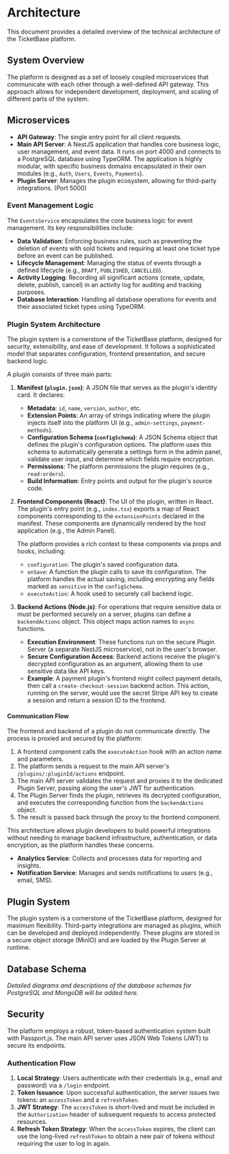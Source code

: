 # Architecture

This document provides a detailed overview of the technical architecture of the TicketBase platform.

## System Overview

The platform is designed as a set of loosely coupled microservices that communicate with each other through a well-defined API gateway. This approach allows for independent development, deployment, and scaling of different parts of the system.

## Microservices

- **API Gateway**: The single entry point for all client requests.
- **Main API Server**: A NestJS application that handles core business logic, user management, and event data. It runs on port 4000 and connects to a PostgreSQL database using TypeORM. The application is highly modular, with specific business domains encapsulated in their own modules (e.g., `Auth`, `Users`, `Events`, `Payments`).
- **Plugin Server**: Manages the plugin ecosystem, allowing for third-party integrations. (Port 5000)

### Event Management Logic

The `EventsService` encapsulates the core business logic for event management. Its key responsibilities include:

- **Data Validation**: Enforcing business rules, such as preventing the deletion of events with sold tickets and requiring at least one ticket type before an event can be published.
- **Lifecycle Management**: Managing the status of events through a defined lifecycle (e.g., `DRAFT`, `PUBLISHED`, `CANCELLED`).
- **Activity Logging**: Recording all significant actions (create, update, delete, publish, cancel) in an activity log for auditing and tracking purposes.
- **Database Interaction**: Handling all database operations for events and their associated ticket types using TypeORM.

### Plugin System Architecture

The plugin system is a cornerstone of the TicketBase platform, designed for security, extensibility, and ease of development. It follows a sophisticated model that separates configuration, frontend presentation, and secure backend logic.

A plugin consists of three main parts:

1.  **Manifest (`plugin.json`)**: A JSON file that serves as the plugin's identity card. It declares:

    - **Metadata**: `id`, `name`, `version`, `author`, etc.
    - **Extension Points**: An array of strings indicating where the plugin injects itself into the platform UI (e.g., `admin-settings`, `payment-methods`).
    - **Configuration Schema (`configSchema`)**: A JSON Schema object that defines the plugin's configuration options. The platform uses this schema to automatically generate a settings form in the admin panel, validate user input, and determine which fields require encryption.
    - **Permissions**: The platform permissions the plugin requires (e.g., `read:orders`).
    - **Build Information**: Entry points and output for the plugin's source code.

2.  **Frontend Components (React)**: The UI of the plugin, written in React. The plugin's entry point (e.g., `index.tsx`) exports a map of React components corresponding to the `extensionPoints` declared in the manifest. These components are dynamically rendered by the host application (e.g., the Admin Panel).

    The platform provides a rich context to these components via props and hooks, including:

    - `configuration`: The plugin's saved configuration data.
    - `onSave`: A function the plugin calls to save its configuration. The platform handles the actual saving, including encrypting any fields marked as `sensitive` in the `configSchema`.
    - `executeAction`: A hook used to securely call backend logic.

3.  **Backend Actions (Node.js)**: For operations that require sensitive data or must be performed securely on a server, plugins can define a `backendActions` object. This object maps action names to `async` functions.

    - **Execution Environment**: These functions run on the secure Plugin Server (a separate NestJS microservice), not in the user's browser.
    - **Secure Configuration Access**: Backend actions receive the plugin's decrypted configuration as an argument, allowing them to use sensitive data like API keys.
    - **Example**: A payment plugin's frontend might collect payment details, then call a `create-checkout-session` backend action. This action, running on the server, would use the secret Stripe API key to create a session and return a session ID to the frontend.

#### Communication Flow

The frontend and backend of a plugin do not communicate directly. The process is proxied and secured by the platform:

1.  A frontend component calls the `executeAction` hook with an action name and parameters.
2.  The platform sends a request to the main API server's `/plugins/:pluginId/actions` endpoint.
3.  The main API server validates the request and proxies it to the dedicated Plugin Server, passing along the user's JWT for authentication.
4.  The Plugin Server finds the plugin, retrieves its decrypted configuration, and executes the corresponding function from the `backendActions` object.
5.  The result is passed back through the proxy to the frontend component.

This architecture allows plugin developers to build powerful integrations without needing to manage backend infrastructure, authentication, or data encryption, as the platform handles these concerns.

- **Analytics Service**: Collects and processes data for reporting and insights.
- **Notification Service**: Manages and sends notifications to users (e.g., email, SMS).

## Plugin System

The plugin system is a cornerstone of the TicketBase platform, designed for maximum flexibility. Third-party integrations are managed as plugins, which can be developed and deployed independently. These plugins are stored in a secure object storage (MinIO) and are loaded by the Plugin Server at runtime.

## Database Schema

_Detailed diagrams and descriptions of the database schemas for PostgreSQL and MongoDB will be added here._

## Security

The platform employs a robust, token-based authentication system built with Passport.js. The main API server uses JSON Web Tokens (JWT) to secure its endpoints.

### Authentication Flow

1.  **Local Strategy**: Users authenticate with their credentials (e.g., email and password) via a `/login` endpoint.
2.  **Token Issuance**: Upon successful authentication, the server issues two tokens: an `accessToken` and a `refreshToken`.
3.  **JWT Strategy**: The `accessToken` is short-lived and must be included in the `Authorization` header of subsequent requests to access protected resources.
4.  **Refresh Token Strategy**: When the `accessToken` expires, the client can use the long-lived `refreshToken` to obtain a new pair of tokens without requiring the user to log in again.

